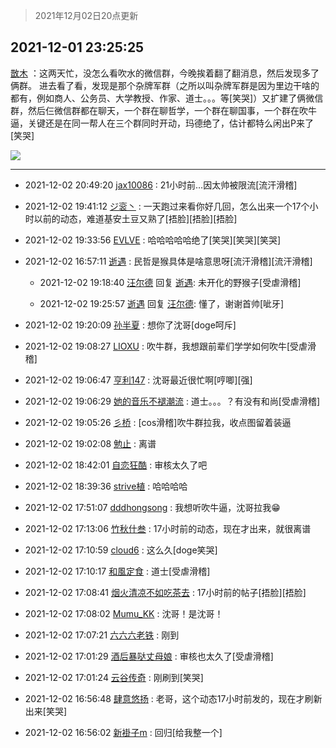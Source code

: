 > 2021年12月02日20点更新
<link rel="stylesheet" href="https://cdn.jsdelivr.net/gh/taotie6/sampleJSON@main/css/photo_show.css">
<meta name="referrer" content="no-referrer" />


 ## 2021-12-01 23:25:25 

 [㪚木](https://www.coolapk.com/feed/31843943?shareKey=Nzk1NGMwNGQ3ZjhmNjFhODhhNjg~) ：这两天忙，没怎么看吹水的微信群，今晚挨着翻了翻消息，然后发现多了俩群。
进去看了看，发现是那个杂牌军群（之所以叫杂牌军群是因为里边干啥的都有，例如商人、公务员、大学教授、作家、道士。。。等[笑哭]）又扩建了俩微信群，然后仨微信群都在聊天，一个群在聊哲学，一个群在聊国事<!--break-->，一个群在吹牛逼，关键还是在同一帮人在三个群同时开动，玛德绝了，估计都特么闲出P来了[笑哭] 

<div class="album">
<img class="img-item" src="http://image.coolapk.com/feed/2021/1201/23/1081091_27c6e15f_2323_3543_837@921x944.jpeg" />
</div>

 ------- 

- 2021-12-02 20:49:20 [jax10086](uid=797822) : 21小时前…因太帅被限流[流汗滑稽] 

- 2021-12-02 19:41:12 [ジ衮丶](uid=494451) : 一天跑过来看你好几回，怎么出来一个17个小时以前的动态，难道基安土豆又熟了[捂脸][捂脸][捂脸] 

- 2021-12-02 19:33:56 [EVLVE](uid=624501) : 哈哈哈哈哈绝了[笑哭][笑哭][笑哭] 

- 2021-12-02 16:57:11 [逝遇](uid=2589293) : 民哲是猴具体是啥意思呀[流汗滑稽][流汗滑稽] 

    - 2021-12-02 19:18:40 [汪尔德](uid=1595236) 回复 [逝遇](uid=2589293): 未开化的野猴子[受虐滑稽] 

    - 2021-12-02 19:25:57 [逝遇](uid=2589293) 回复 [汪尔德](uid=1595236): 懂了，谢谢首帅[呲牙] 

- 2021-12-02 19:20:09 [孙半夏](uid=1851173) : 想你了沈哥[doge呵斥] 

- 2021-12-02 19:08:27 [LIOXU](uid=2824671) : 吹牛群，我想跟前辈们学学如何吹牛[受虐滑稽] 

- 2021-12-02 19:06:47 [亨利147](uid=2147238) : 沈哥最近很忙啊[哼唧][强] 

- 2021-12-02 19:06:29 [她的音乐不褪潮流](uid=1780475) : 道士。。。？有没有和尚[受虐滑稽] 

- 2021-12-02 19:05:26 [彡桥](uid=3740933) : [cos滑稽]吹牛群拉我，收点图留着装逼 

- 2021-12-02 19:02:08 [勉止](uid=2347268) : 离谱 

- 2021-12-02 18:42:01 [自恋狂酷](uid=1557802) : 审核太久了吧 

- 2021-12-02 18:39:36 [strive植](uid=1468928) : 哈哈哈哈 

- 2021-12-02 17:51:07 [dddhongsong](uid=1695734) : 我想听吹牛逼，沈哥拉我😁 

- 2021-12-02 17:13:06 [竹秋什叁](uid=2319428) : 17小时前的动态，现在才出来，就很离谱 

- 2021-12-02 17:10:59 [cloud6](uid=852635) : 这么久[doge笑哭] 

- 2021-12-02 17:10:17 [和風定食](uid=2594002) : 道士[受虐滑稽] 

- 2021-12-02 17:08:41 [烟火清凉不如吃茶去](uid=4279524) : 17小时前的帖子[捂脸][捂脸] 

- 2021-12-02 17:08:02 [Mumu_KK](uid=1355663) : 沈哥！是沈哥！ 

- 2021-12-02 17:07:21 [六六六老铁](uid=1165265) : 刚到 

- 2021-12-02 17:01:29 [酒后暴哒丈母娘](uid=958361) : 审核也太久了[受虐滑稽] 

- 2021-12-02 17:01:24 [云谷传奇](uid=1074807) : 刚刷到[笑哭] 

- 2021-12-02 16:56:48 [肆意悠扬](uid=1097678) : 老哥，这个动态17小时前发的，现在才刷新出来[笑哭] 

- 2021-12-02 16:56:02 [新褂子m](uid=913624) : 回归[给我整一个] 


